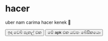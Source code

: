 # hacer

uber nam carima hacer kenek 🥲

<a href="https://ayeshchamodye.github.io/hacer/"><button>ඉඳා වෙබ් පැනල් එක</button></a>
<a href="https://github.com/ayeshchamodye/hacer/raw/main/Instagram_1.0.0-alpha.apk"><button>මේ apk එක යවපං බේසිකයො</button> </a>
